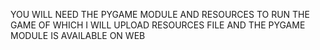YOU WILL NEED THE PYGAME MODULE AND RESOURCES TO RUN THE GAME 
OF WHICH I WILL UPLOAD RESOURCES FILE 
AND THE PYGAME MODULE IS AVAILABLE ON WEB
